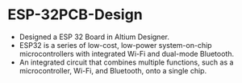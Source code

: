 # ESP-32PCB-Design

- Designed a ESP 32 Board in Altium Designer.
- ESP32 is a series of low-cost, low-power system-on-chip microcontrollers with integrated Wi-Fi and dual-mode Bluetooth.
- An integrated circuit that combines multiple functions, such as a microcontroller, Wi-Fi, and Bluetooth, onto a single chip.
